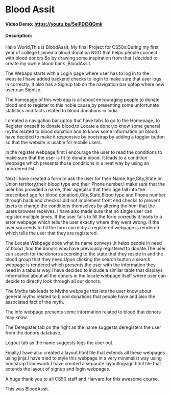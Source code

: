 # Blood Assit
#### Video Demo:  <https://youtu.be/5elPDl3QQmk>
#### Description:
Hello World,This is BloodAssit, My final Project for CS50x.During my first year of college I joined a blood donation NGO that helps people connect with blood donors.So by drawing some inspiration from that I decided to create my own e blood bank ,BloodAssit.

The Webapp starts with a Login page where user has to log in to the website.I have added backend checks to login to make sure that user logs in correctly.
It also has a Signup tab on the navigation bar uptop where new user can SignUp.



The homepage of this web app is all about encouraging people to donate blood and to register to this noble cause,by presenting some unfortunate statistics and facts related to blood donations in India.


I created a navigation bar uptop that have tabs to go to the Homepage, to Register oneself to donate blood,to Locate a donor,to know some general myths related to blood donation and to know some information on blood.I have decided to make it responsive by bootstrap by adding a toggler button so that the website is usable for mobile users.


In the register webpage,first i encourage the user to read the conditions to make sure that the user is fit to donate blood.
It leads to a condition webpage which presents those conditions in a neat way by using an unordered list.


Next i have created a form to ask the user for their Name,Age,City,State or Union territory,their blood type and their Phone number.I make sure that the user has provided a name, their age(also that their age fall into the prescribed age for blood donation),City,State,Blood type and Phone number through back end checks.I did not implement front end checks to prevent users to change the conditions themselves by altering the html that the users browser receives.
I have also made sure that no single user can register multiple times.
If the user fails to fill the form correctly it leads to a error webpage which tells the user exactly where they  went wrong.
If the user succeeds to fill the form correctly a registered webpage is rendered which tells the user that they are registered.



The Locate Webpage does what its name conveys ,it helps people in need of blood ,find the donors who have previously registered to donate.The user can search for the donors according to the state that they reside in and the blood group that they need.Upon clicking the search button a search webpage is rendered which presents the user with the information they need in a tabular way.I have decided to include a similar table that displays information about all the donors in the locate webpage itself where user can decide to directly look through all our donors.


The Myths tab leads to Myths webpage that lets the user know about general myths related to blood donations that people have and also the associated fact of the myth.


The info webpage presents some information related to blood that donors may know.

The Deregister tab on the right as the name suggests deregisters the user from the donors database.

Logout tab as the name suggests logs the user out.


Finally,I have also created a layout.html file that extends all these webpages using jinja.I have tried to style this webpage in a very minimalist way using  bootstrap framework.I have created a separate layoutlogsign.html file that extends the layout of signup and login webpages.

A huge thank you to all CS50 staff and Harvard for this awesome course.

This was BloodAssit.